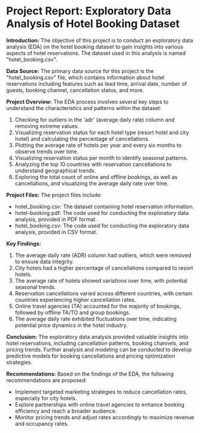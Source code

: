 # Project Report: Exploratory Data Analysis of Hotel Booking Dataset

**Introduction:**
The objective of this project is to conduct an exploratory data analysis (EDA) on the hotel booking dataset to gain insights into various aspects of hotel reservations. The dataset used in this analysis is named "hotel_booking.csv".

**Data Source:**
The primary data source for this project is the "hotel_booking.csv" file, which contains information about hotel reservations including features such as lead time, arrival date, number of guests, booking channel, cancellation status, and more.

**Project Overview:**
The EDA process involves several key steps to understand the characteristics and patterns within the dataset:

1. Checking for outliers in the 'adr' (average daily rate) column and removing extreme values.
2. Visualizing reservation status for each hotel type (resort hotel and city hotel) and calculating the percentage of cancellations.
3. Plotting the average rate of hotels per year and every six months to observe trends over time.
4. Visualizing reservation status per month to identify seasonal patterns.
5. Analyzing the top 10 countries with reservation cancellations to understand geographical trends.
6. Exploring the total count of online and offline bookings, as well as cancellations, and visualizing the average daily rate over time.

**Project Files:**
The project files include:
- hotel_booking.csv: The dataset containing hotel reservation information.
- hotel-booking.pdf: The code used for conducting the exploratory data analysis, provided in PDF format.
- hotel_booking.csv: The code used for conducting the exploratory data analysis, provided in CSV format.

**Key Findings:**
1. The average daily rate (ADR) column had outliers, which were removed to ensure data integrity.
2. City hotels had a higher percentage of cancellations compared to resort hotels.
3. The average rate of hotels showed variations over time, with potential seasonal trends.
4. Reservation cancellations varied across different countries, with certain countries experiencing higher cancellation rates.
5. Online travel agencies (TA) accounted for the majority of bookings, followed by offline TA/TO and group bookings.
6. The average daily rate exhibited fluctuations over time, indicating potential price dynamics in the hotel industry.

**Conclusion:**
The exploratory data analysis provided valuable insights into hotel reservations, including cancellation patterns, booking channels, and pricing trends. Further analysis and modeling can be conducted to develop predictive models for booking cancellations and pricing optimization strategies.

**Recommendations:**
Based on the findings of the EDA, the following recommendations are proposed:
- Implement targeted marketing strategies to reduce cancellation rates, especially for city hotels.
- Explore partnerships with online travel agencies to enhance booking efficiency and reach a broader audience.
- Monitor pricing trends and adjust rates accordingly to maximize revenue and occupancy rates.

